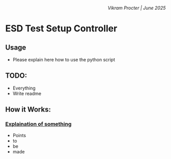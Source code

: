 *<div align="right"> Vikram Procter | June 2025 </div>*

# ESD Test Setup Controller

## Usage
-   Please explain here how to use the python script

## TODO:
-   Everything
-   Write readme

## How it Works:
### <a href="#difusal-modules-details" style="color:inherit">Explaination of something</a>
-   Points 
-   to
-   be
-   made